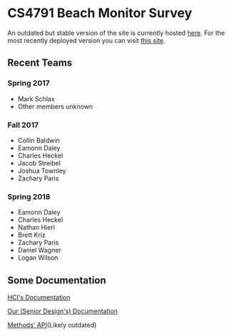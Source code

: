 # CS4791 Beach Monitor Survey

An outdated but stable version of the site is currently hosted [here](https://cshci.cs.mtu.edu/beaches/).
For the most recently deployed version you can visit [this site](https://hci-dev.cs.mtu.edu:8118/beaches/).

## Recent Teams
### Spring 2017
* Mark Schlax
* Other members unknown

### Fall 2017
* Collin Baldwin
* Eamonn Daley
* Charles Heckel
* Jacob Streibel
* Joshua Townley
* Zachary Paris

### Spring 2018
* Eamonn Daley
* Charles Heckel
* Nathan Hierl
* Brett Kriz
* Zachary Paris
* Daniel Wagner
* Logan Wilson

## Some Documentation
[HCI's Documentation](DOCS.md)

[Our (Senior Design's) Documentation](DOCS2.md)

[Methods' API](WeDontHaveItYet.com)(Likely outdated)

